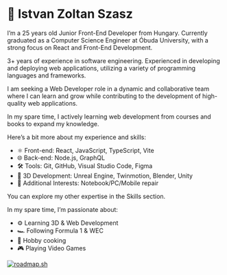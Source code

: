 # 🤵 Istvan Zoltan Szasz

I’m a 25 years old Junior Front-End Developer from Hungary. Currently graduated as a Computer Science Engineer at Óbuda University, with a strong focus on React and Front-End Development.

3+ years of experience in software engineering. Experienced in developing and deploying web applications, utilizing a variety of programming languages and frameworks.

I am seeking a Web Developer role in a dynamic and collaborative team where I can learn and grow while contributing to the development of high-quality web applications.

In my spare time, I actively learning web development from courses and books to expand my knowledge.

Here’s a bit more about my experience and skills:

- ⚛️ Front-end: React, JavaScript, TypeScript, Vite
- 🌐 Back-end: Node.js, GraphQL
- 🛠️ Tools: Git, GitHub, Visual Studio Code, Figma
- 🌱 3D Development: Unreal Engine, Twinmotion, Blender, Unity
- 🔧 Additional Interests: Notebook/PC/Mobile repair

You can explore my other expertise in the Skills section.

In my spare time, I’m passionate about:
- ⚙️ Learning 3D & Web Development
- 🏎️ Following Formula 1 & WEC
- 🍳 Hobby cooking
- 🎮 Playing Video Games

<p align="left">
<a href="https://roadmap.sh"><img src="https://roadmap.sh/card/tall/66b1d583d9896b3d1411b835?variant=dark" alt="roadmap.sh"/></a>
